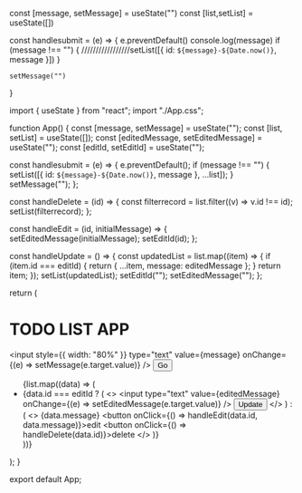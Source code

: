  const [message, setMessage] = useState("")
  const [list,setList] = useState([])

  const handlesubmit = (e) => {
    e.preventDefault()
    console.log(message)
    if (message !== "") {
      /////////////////setList([{ id: `${message}-${Date.now()}`, message }])
    }
    
    setMessage("")
  }



  import { useState } from "react";
import "./App.css";

function App() {
  const [message, setMessage] = useState("");
  const [list, setList] = useState([]);
  const [editedMessage, setEditedMessage] = useState("");
  const [editId, setEditId] = useState("");

  const handlesubmit = (e) => {
    e.preventDefault();
    if (message !== "") {
      setList([{ id: `${message}-${Date.now()}`, message }, ...list]);
    }
    setMessage("");
  };

  const handleDelete = (id) => {
    const filterrecord = list.filter((v) => v.id !== id);
    setList(filterrecord);
  };

  const handleEdit = (id, initialMessage) => {
    setEditedMessage(initialMessage);
    setEditId(id);
  };

  const handleUpdate = () => {
    const updatedList = list.map((item) => {
      if (item.id === editId) {
        return { ...item, message: editedMessage };
      }
      return item;
    });
    setList(updatedList);
    setEditId("");
    setEditedMessage("");
  };

  return (
    <div className="App">
      <div className="container">
        <h1>TODO LIST APP</h1>
        <form className="todoform" onSubmit={handlesubmit}>
          <input
            style={{ width: "80%" }}
            type="text"
            value={message}
            onChange={(e) => setMessage(e.target.value)}
          />
          <button type="submit">Go</button>
        </form>
        <ul className="allTodos">
          {list.map((data) => (
            <li className="singleTodo" key={data.id}>
              {data.id === editId ? (
                <>
                  <input
                    type="text"
                    value={editedMessage}
                    onChange={(e) => setEditedMessage(e.target.value)}
                  />
                  <button onClick={handleUpdate}>Update</button>
                </>
              ) : (
                <>
                  <span className="todo">{data.message}</span>
                  <button onClick={() => handleEdit(data.id, data.message)}>edit</button>
                  <button onClick={() => handleDelete(data.id)}>delete</button>
                </>
              )}
            </li>
          ))}
        </ul>
      </div>
    </div>
  );
}

export default App;
